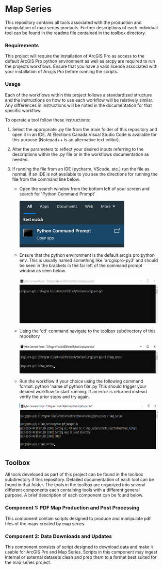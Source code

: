 # Map Series

This repository contains all tools associated with the production and manipulation of map series products. Further
descriptions of each individual tool can be found in the readme file contained in the toolbox directory.

### Requirements

This project will require the installation of ArcGIS Pro as access to the default ArcGIS Pro python environment as well
as arcpy are required to run the projects workflows. Ensure that you have a valid licence associated with your installation
of Arcgis Pro before running the scripts.

### Usage

Each of the workflows within this project follows a standardized structure and the instructions on how to use each 
workflow will be relatively similar. Any differences in instructions will be noted in the documentation for that specific
workflow.

To operate a tool follow these instructions:
    
1. Select the appropriate .py file from the main folder of this repository and open it in an IDE. At Elections Canada Visual 
Studio Code is available for this purpose (Notepad++ is an alternative text editor).
2. Alter the parameters to reflect your desired inputs referring to the descriptions within the .py file or in the workflows 
documentation as needed.
3. If running the file from an IDE (pycharm, VScode, etc.) run the file as normal. If an IDE is not available to you see 
the directions for running the file from the command line below.

   - Open the search window from the bottom left of your screen and search for 'Python Command Prompt'

     ![Python Command Prompt Search](./docs/imgs/PCP_img.png)
   - Ensure that the python environment is the default arcgis pro python env. This is usually named something like 
   'arcgispro-py3' and should be seen in the brackets in the far left of the command prompt window as seen below.
   
     <img alt="Python Command Prompt correctly formatted" height="150" src="./docs/imgs/PCP_base.png" width="800"/>
   - Using the 'cd' command navigate to the toolbox subdirectory of this repository
   
     <img alt="Python Command Prompt correctly formatted" height="100" src="./docs/imgs/PCP_correct_dir.png" width="800"/>
   - Run the workflow if your choice using the following command format: python 'name of python file'.py This should
   trigger your desired workflow to start running. If an error is returned instead verify the prior steps and try again.

     <img alt="Python Command Prompt Search" height="150" src="./docs/imgs/PCP_run_workflow.png" width="800"/>

## Toolbox

All tools developed as part of this project can be found in the toolbox subdirectory if this repository. Detailed
documentation of each tool can be found in that folder. The tools in the toolbox are organized into several different
components each containing tools with a different general purpose. A brief description of each component can be found below.

### Component 1: PDF Map Production and Post Processing

This component contain scripts designed to produce and manipulate pdf files of the maps created by map series.

### Component 2: Data Downloads and Updates

This component consists of script designed to download data and make it usable for ArcGIS Pro and Map Series. Scripts 
in this component may ingest internal or external datasets clean and prep them to a format best suited for the map 
series project.
